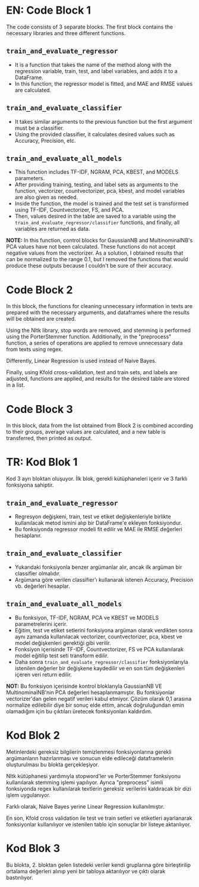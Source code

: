 # EN: Code Block 1

The code consists of 3 separate blocks. The first block contains the necessary libraries and three different functions.

## `train_and_evaluate_regressor`

- It is a function that takes the name of the method along with the regression variable, train, test, and label variables, and adds it to a DataFrame.
- In this function, the regressor model is fitted, and MAE and RMSE values are calculated.

## `train_and_evaluate_classifier`

- It takes similar arguments to the previous function but the first argument must be a classifier.
- Using the provided classifier, it calculates desired values such as Accuracy, Precision, etc.

## `train_and_evaluate_all_models`

- This function includes TF-IDF, NGRAM, PCA, KBEST, and MODELS parameters.
- After providing training, testing, and label sets as arguments to the function, vectorizer, countvectorizer, pca, kbest, and model variables are also given as needed.
- Inside the function, the model is trained and the test set is transformed using TF-IDF, Countvectorizer, FS, and PCA.
- Then, values desired in the table are saved to a variable using the `train_and_evaluate_regressor/classifier` functions, and finally, all variables are returned as data.

**NOTE:** In this function, control blocks for GaussianNB and MultinominalNB's PCA values have not been calculated. These functions do not accept negative values from the vectorizer. As a solution, I obtained results that can be normalized to the range 0.1, but I removed the functions that would produce these outputs because I couldn't be sure of their accuracy.

# Code Block 2

In this block, the functions for cleaning unnecessary information in texts are prepared with the necessary arguments, and dataframes where the results will be obtained are created.

Using the Nltk library, stop words are removed, and stemming is performed using the PorterStemmer function. Additionally, in the "preprocess" function, a series of operations are applied to remove unnecessary data from texts using regex.

Differently, Linear Regression is used instead of Naive Bayes.

Finally, using Kfold cross-validation, test and train sets, and labels are adjusted, functions are applied, and results for the desired table are stored in a list.

# Code Block 3

In this block, data from the list obtained from Block 2 is combined according to their groups, average values are calculated, and a new table is transferred, then printed as output.



# TR: Kod Blok 1

Kod 3 ayrı bloktan oluşuyor. İlk blok, gerekli kütüphaneleri içerir ve 3 farklı fonksiyona sahiptir.

## `train_and_evaluate_regressor`

- Regresyon değişkeni, train, test ve etiket değişkenleriyle birlikte kullanılacak metod ismini alıp bir DataFrame'e ekleyen fonksiyondur.
- Bu fonksiyonda regressor modeli fit edilir ve MAE ile RMSE değerleri hesaplanır.

## `train_and_evaluate_classifier`

- Yukarıdaki fonksiyonla benzer argümanlar alır, ancak ilk argüman bir classifier olmalıdır.
- Argümana göre verilen classifier'ı kullanarak istenen Accuracy, Precision vb. değerleri hesaplar.

## `train_and_evaluate_all_models`

- Bu fonksiyon, TF-IDF, NGRAM, PCA ve KBEST ve MODELS parametrelerini içerir.
- Eğitim, test ve etiket setlerini fonksiyona argüman olarak verdikten sonra aynı zamanda kullanılacak vectorizer, countvectorizer, pca, kbest ve model değişkenleri gerektiği gibi verilir.
- Fonksiyon içerisinde TF-IDF, Countvectorizer, FS ve PCA kullanılarak model eğitilip test seti transform edilir.
- Daha sonra `train_and_evaluate_regressor/classifier` fonksiyonlarıyla istenilen değerler bir değişkene kaydedilir ve en son tüm değişkenleri içeren veri return edilir.

**NOT:** Bu fonksiyon içerisinde kontrol bloklarıyla GaussianNB VE MultinominalNB'nin PCA değerleri hesaplanmamıştır. Bu fonksiyonlar vectorizer'dan gelen negatif verileri kabul etmiyor. Çözüm olarak 0,1 arasına normalize edilebilir diye bir sonuç elde ettim, ancak doğruluğundan emin olamadığım için bu çıktıları üretecek fonksiyonları kaldırdım.

# Kod Blok 2

Metinlerdeki gereksiz bilgilerin temizlenmesi fonksiyonlarına gerekli argümanların hazırlanması ve sonucun elde edileceği dataframelerin oluşturulması bu blokta gerçekleşiyor.

Nltk kütüphanesi yardımıyla stopword'ler ve PorterStemmer fonksiyonu kullanılarak stemming işlemi yapılıyor. Ayrıca "preprocess" isimli fonksiyonda regex kullanılarak textlerin gereksiz verilerini kaldıracak bir dizi işlem uygulanıyor.

Farklı olarak, Naive Bayes yerine Linear Regression kullanılmıştır.

En son, Kfold cross validation ile test ve train setleri ve etiketleri ayarlanarak fonksiyonlar kullanılıyor ve istenilen tablo için sonuçlar bir listeye aktarılıyor.

# Kod Blok 3

Bu blokta, 2. bloktan gelen listedeki veriler kendi gruplarına göre birleştirilip ortalama değerleri alınıp yeni bir tabloya aktarılıyor ve çıktı olarak bastırılıyor.
